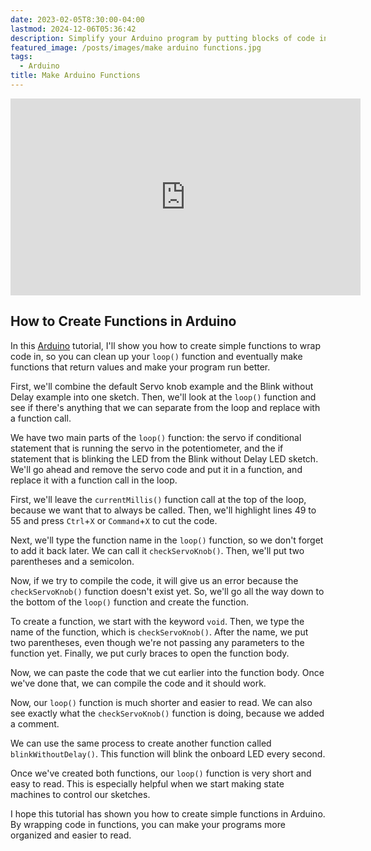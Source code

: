 ```yaml
---
date: 2023-02-05T8:30:00-04:00
lastmod: 2024-12-06T05:36:42
description: Simplify your Arduino program by putting blocks of code into functions that are called in the loop. This way your Arduino sketch stays more organized and is easier to use.
featured_image: /posts/images/make arduino functions.jpg
tags:
  - Arduino
title: Make Arduino Functions
---
```


<div class="iframe-16-9-container">
<iframe class="youTubeIframe" width="560" height="315" src="https://www.youtube.com/embed/eBAeqSWm_hw?rel=0" title="YouTube video player" frameborder="0" allow="accelerometer; autoplay; clipboard-write; encrypted-media; gyroscope; picture-in-picture; web-share" allowfullscreen></iframe>
</div>

## How to Create Functions in Arduino

In this [Arduino](../arduino/arduino-introduction.md) tutorial, I'll show you how to create simple functions to wrap code in, so you can clean up your `loop()` function and eventually make functions that return values and make your program run better.

First, we'll combine the default Servo knob example and the Blink without Delay example into one sketch. Then, we'll look at the `loop()` function and see if there's anything that we can separate from the loop and replace with a function call.

We have two main parts of the `loop()` function: the servo if conditional statement that is running the servo in the potentiometer, and the if statement that is blinking the LED from the Blink without Delay LED sketch. We'll go ahead and remove the servo code and put it in a function, and replace it with a function call in the loop.

First, we'll leave the `currentMillis()` function call at the top of the loop, because we want that to always be called. Then, we'll highlight lines 49 to 55 and press `Ctrl`+`X` or `Command`+`X` to cut the code.

Next, we'll type the function name in the `loop()` function, so we don't forget to add it back later. We can call it `checkServoKnob()`. Then, we'll put two parentheses and a semicolon.

Now, if we try to compile the code, it will give us an error because the `checkServoKnob()` function doesn't exist yet. So, we'll go all the way down to the bottom of the `loop()` function and create the function.

To create a function, we start with the keyword `void`. Then, we type the name of the function, which is `checkServoKnob()`. After the name, we put two parentheses, even though we're not passing any parameters to the function yet. Finally, we put curly braces to open the function body.

Now, we can paste the code that we cut earlier into the function body. Once we've done that, we can compile the code and it should work.

Now, our `loop()` function is much shorter and easier to read. We can also see exactly what the `checkServoKnob()` function is doing, because we added a comment.

We can use the same process to create another function called `blinkWithoutDelay()`. This function will blink the onboard LED every second.

Once we've created both functions, our `loop()` function is very short and easy to read. This is especially helpful when we start making state machines to control our sketches.

I hope this tutorial has shown you how to create simple functions in Arduino. By wrapping code in functions, you can make your programs more organized and easier to read.
